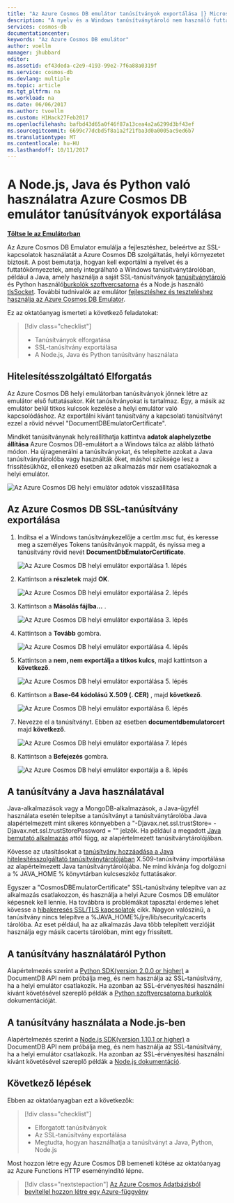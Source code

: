 ```yaml
---
title: "Az Azure Cosmos DB emulátor tanúsítványok exportálása |} Microsoft Docs"
description: "A nyelv és a Windows tanúsítványtároló nem használó futtatókörnyezetek fejlesztése során szüksége lesz exportálni, és az SSL-tanúsítványok kezelését. A post lépésenkénti utasításokat biztosít."
services: cosmos-db
documentationcenter: 
keywords: "Az Azure Cosmos DB emulátor"
author: voellm
manager: jhubbard
editor: 
ms.assetid: ef43deda-c2e9-4193-99e2-7f6a88a0319f
ms.service: cosmos-db
ms.devlang: multiple
ms.topic: article
ms.tgt_pltfrm: na
ms.workload: na
ms.date: 06/06/2017
ms.author: tvoellm
ms.custom: H1Hack27Feb2017
ms.openlocfilehash: bafbd43d65a0f46f87a13cea4a2a6299d3bf43ef
ms.sourcegitcommit: 6699c77dcbd5f8a1a2f21fba3d0a0005ac9ed6b7
ms.translationtype: MT
ms.contentlocale: hu-HU
ms.lasthandoff: 10/11/2017
---
```

# <a name="export-the-azure-cosmos-db-emulator-certificates-for-use-with-java-python-and-nodejs"></a>A Node.js, Java és Python való használatra Azure Cosmos DB emulátor tanúsítványok exportálása

[**Töltse le az Emulátorban**](https://aka.ms/cosmosdb-emulator)

Az Azure Cosmos DB Emulator emulálja a fejlesztéshez, beleértve az SSL-kapcsolatok használatát a Azure Cosmos DB szolgáltatás, helyi környezetet biztosít. A post bemutatja, hogyan kell exportálni a nyelvet és a futtatókörnyezetek, amely integrálható a Windows tanúsítványtárolóban, például a Java, amely használja a saját SSL-tanúsítványok [tanúsítványtároló](https://docs.oracle.com/cd/E19830-01/819-4712/ablqw/index.html) és Python használó[burkolók szoftvercsatorna](https://docs.python.org/2/library/ssl.html) és a Node.js használó [tlsSocket](https://nodejs.org/api/tls.html#tls_tls_connect_options_callback). További tudnivalók az emulátor [fejlesztéshez és teszteléshez használja az Azure Cosmos DB Emulator](./local-emulator.md).

Ez az oktatóanyag ismerteti a következő feladatokat:

> [!div class="checklist"]
> * Tanúsítványok elforgatása
> * SSL-tanúsítvány exportálása
> * A Node.js, Java és Python tanúsítvány használata

## <a name="certification-rotation"></a>Hitelesítésszolgáltató Elforgatás

Az Azure Cosmos DB helyi emulátorban tanúsítványok jönnek létre az emulátor első futtatásakor. Két tanúsítványokat is tartalmaz. Egy, a másik az emulátor belül titkos kulcsok kezelése a helyi emulátor való kapcsolódáshoz. Az exportálni kívánt tanúsítvány a kapcsolati tanúsítványt ezzel a rövid névvel "DocumentDBEmulatorCertificate".

Mindkét tanúsítványnak helyreállíthatja kattintva **adatok alaphelyzetbe állítása** Azure Cosmos DB-emulátort a a Windows tálca az alább látható módon. Ha újragenerálni a tanúsítványokat, és telepítette azokat a Java tanúsítványtárolóba vagy használták őket, máshol szüksége lesz a frissítésükhöz, ellenkező esetben az alkalmazás már nem csatlakoznak a helyi emulátor.

![Az Azure Cosmos DB helyi emulátor adatok visszaállítása](./media/local-emulator-export-ssl-certificates/database-local-emulator-reset-data.png)

## <a name="how-to-export-the-azure-cosmos-db-ssl-certificate"></a>Az Azure Cosmos DB SSL-tanúsítvány exportálása

1. Indítsa el a Windows tanúsítványkezelője a certlm.msc fut, és keresse meg a személyes Tokens tanúsítványok mappát, és nyissa meg a tanúsítvány rövid nevét **DocumentDbEmulatorCertificate**.

    ![Az Azure Cosmos DB helyi emulátor exportálása 1. lépés](./media/local-emulator-export-ssl-certificates/database-local-emulator-export-step-1.png)

2. Kattintson a **részletek** majd **OK**.

    ![Az Azure Cosmos DB helyi emulátor exportálása 2. lépés](./media/local-emulator-export-ssl-certificates/database-local-emulator-export-step-2.png)

3. Kattintson a **Másolás fájlba...** .

    ![Az Azure Cosmos DB helyi emulátor exportálása 3. lépés](./media/local-emulator-export-ssl-certificates/database-local-emulator-export-step-3.png)

4. Kattintson a **Tovább** gombra.

    ![Az Azure Cosmos DB helyi emulátor exportálása 4. lépés](./media/local-emulator-export-ssl-certificates/database-local-emulator-export-step-4.png)

5. Kattintson a **nem, nem exportálja a titkos kulcs**, majd kattintson a **következő**.

    ![Az Azure Cosmos DB helyi emulátor exportálása 5. lépés](./media/local-emulator-export-ssl-certificates/database-local-emulator-export-step-5.png)

6. Kattintson a **Base-64 kódolású X.509 (. CER)** , majd **következő**.

    ![Az Azure Cosmos DB helyi emulátor exportálása 6. lépés](./media/local-emulator-export-ssl-certificates/database-local-emulator-export-step-6.png)

7. Nevezze el a tanúsítványt. Ebben az esetben **documentdbemulatorcert** majd **következő**.

    ![Az Azure Cosmos DB helyi emulátor exportálása 7. lépés](./media/local-emulator-export-ssl-certificates/database-local-emulator-export-step-7.png)

8. Kattintson a **Befejezés** gombra.

    ![Az Azure Cosmos DB helyi emulátor exportálja a 8. lépés](./media/local-emulator-export-ssl-certificates/database-local-emulator-export-step-8.png)

## <a name="how-to-use-the-certificate-in-java"></a>A tanúsítvány a Java használatával

Java-alkalmazások vagy a MongoDB-alkalmazások, a Java-ügyfél használata esetén telepítse a tanúsítványt a tanúsítványtárolóba Java alapértelmezett mint sikeres könnyebben a "-Djavax.net.ssl.trustStore=<keystore> -Djavax.net.ssl.trustStorePassword = "<password>" jelzők. Ha például a megadott [Java bemutató alkalmazás](https://localhost:8081/_explorer/index.html) attól függ, az alapértelmezett tanúsítványtárolójában.

Kövesse az utasításokat a [tanúsítvány hozzáadása a Java hitelesítésszolgáltató tanúsítványtárolójában](https://docs.microsoft.com/azure/java-add-certificate-ca-store) X.509-tanúsítvány importálása az alapértelmezett Java tanúsítványtárolójába. Ne mind kívánja fog dolgozni a % JAVA_HOME % könyvtárban kulcseszköz futtatásakor.

Egyszer a "CosmosDBEmulatorCertificate" SSL-tanúsítvány telepítve van az alkalmazás csatlakozzon, és használja a helyi Azure Cosmos DB emulátor képesnek kell lennie. Ha továbbra is problémákat tapasztal érdemes lehet kövesse a [hibakeresés SSL/TLS kapcsolatok](http://docs.oracle.com/javase/7/docs/technotes/guides/security/jsse/ReadDebug.html) cikk. Nagyon valószínű, a tanúsítvány nincs telepítve a %JAVA_HOME%/jre/lib/security/cacerts tárolóba. Az eset például, ha az alkalmazás Java több telepített verzióját használja egy másik cacerts tárolóban, mint egy frissített.

## <a name="how-to-use-the-certificate-in-python"></a>A tanúsítvány használatáról Python

Alapértelmezés szerint a [Python SDK(version 2.0.0 or higher)](documentdb-sdk-python.md) a DocumentDB API nem próbálja meg, és nem használja az SSL-tanúsítvány, ha a helyi emulátor csatlakozik. Ha azonban az SSL-érvényesítési használni kívánt követésével szereplő példák a [Python szoftvercsatorna burkolók](https://docs.python.org/2/library/ssl.html) dokumentációját.

## <a name="how-to-use-the-certificate-in-nodejs"></a>A tanúsítvány használata a Node.js-ben

Alapértelmezés szerint a [Node.js SDK(version 1.10.1 or higher)](documentdb-sdk-node.md) a DocumentDB API nem próbálja meg, és nem használja az SSL-tanúsítvány, ha a helyi emulátor csatlakozik. Ha azonban az SSL-érvényesítési használni kívánt követésével szereplő példák a [Node.js dokumentáció](https://nodejs.org/api/tls.html#tls_tls_connect_options_callback).

## <a name="next-steps"></a>Következő lépések

Ebben az oktatóanyagban ezt a következők:

> [!div class="checklist"]
> * Elforgatott tanúsítványok
> * Az SSL-tanúsítvány exportálása
> * Megtudta, hogyan használhatja a tanúsítványt a Java, Python, Node.js

Most hozzon létre egy Azure Cosmos DB bemeneti kötése az oktatóanyag az Azure Functions HTTP eseményindító lépne.

> [!div class="nextstepaction"]
> [Az Azure Cosmos Adatbázisból bevitellel hozzon létre egy Azure-függvény](tutorial-functions-http-trigger.md) 
